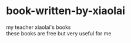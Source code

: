 # book-written-by-xiaolai
my teacher xiaolai's books<br>
these books are free but very useful for me 
